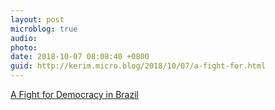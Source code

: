 ```yaml
---
layout: post
microblog: true
audio: 
photo: 
date: 2018-10-07 08:08:40 +0800
guid: http://kerim.micro.blog/2018/10/07/a-fight-for.html
---
```

[A Fight for Democracy in Brazil](http://cepr.net/publications/op-eds-columns/brazil-presidential-election-a-fight-for-democracy)
